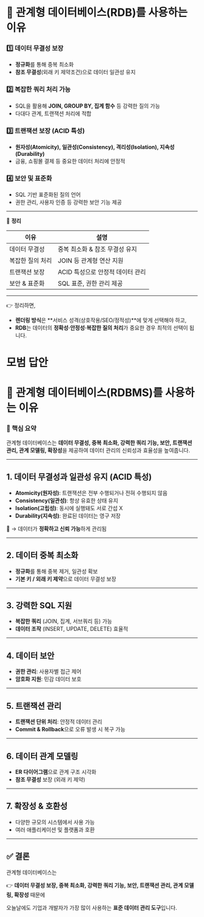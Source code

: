 # 📌 관계형 데이터베이스(RDB)를 사용하는 이유

### 1️⃣ 데이터 무결성 보장

- **정규화**를 통해 중복 최소화
- **참조 무결성**(외래 키 제약조건)으로 데이터 일관성 유지

### 2️⃣ 복잡한 쿼리 처리 가능

- SQL을 활용해 **JOIN, GROUP BY, 집계 함수** 등 강력한 질의 가능
- 다대다 관계, 트랜잭션 처리에 적합

### 3️⃣ 트랜잭션 보장 (ACID 특성)

- **원자성(Atomicity), 일관성(Consistency), 격리성(Isolation), 지속성(Durability)**
- 금융, 쇼핑몰 결제 등 중요한 데이터 처리에 안정적

### 4️⃣ 보안 및 표준화

- SQL 기반 표준화된 질의 언어
- 권한 관리, 사용자 인증 등 강력한 보안 기능 제공

---

📌 **정리**

| 이유 | 설명 |
| --- | --- |
| 데이터 무결성 | 중복 최소화 & 참조 무결성 유지 |
| 복잡한 질의 처리 | JOIN 등 관계형 연산 지원 |
| 트랜잭션 보장 | ACID 특성으로 안정적 데이터 관리 |
| 보안 & 표준화 | SQL 표준, 권한 관리 제공 |

---

👉 정리하면,

- **렌더링 방식**은 **서비스 성격(상호작용/SEO/정적성)**에 맞게 선택해야 하고,
- **RDB**는 데이터의 **정확성·안정성·복잡한 질의 처리**가 중요한 경우 최적의 선택이 됩니다.

# 모범 답안
# 📘 관계형 데이터베이스(RDBMS)를 사용하는 이유

### 📝 핵심 요약

관계형 데이터베이스는 **데이터 무결성, 중복 최소화, 강력한 쿼리 기능, 보안, 트랜잭션 관리, 관계 모델링, 확장성**을 제공하여 데이터 관리의 신뢰성과 효율성을 높여줍니다.

---

## 1. 데이터 무결성과 일관성 유지 (ACID 특성)

- **Atomicity(원자성)**: 트랜잭션은 전부 수행되거나 전혀 수행되지 않음
- **Consistency(일관성)**: 항상 유효한 상태 유지
- **Isolation(고립성)**: 동시에 실행돼도 서로 간섭 X
- **Durability(지속성)**: 완료된 데이터는 영구 저장

📌 → 데이터가 **정확하고 신뢰 가능**하게 관리됨

---

## 2. 데이터 중복 최소화

- **정규화**를 통해 중복 제거, 일관성 확보
- **기본 키 / 외래 키 제약**으로 데이터 무결성 보장

---

## 3. 강력한 SQL 지원

- **복잡한 쿼리** (JOIN, 집계, 서브쿼리 등) 가능
- **데이터 조작** (INSERT, UPDATE, DELETE) 효율적

---

## 4. 데이터 보안

- **권한 관리**: 사용자별 접근 제어
- **암호화 지원**: 민감 데이터 보호

---

## 5. 트랜잭션 관리

- **트랜잭션 단위 처리**: 안정적 데이터 관리
- **Commit & Rollback**으로 오류 발생 시 복구 가능

---

## 6. 데이터 관계 모델링

- **ER 다이어그램**으로 관계 구조 시각화
- **참조 무결성** 보장 (외래 키 제약)

---

## 7. 확장성 & 호환성

- 다양한 규모의 시스템에서 사용 가능
- 여러 애플리케이션 및 플랫폼과 호환

---

## ✅ 결론

관계형 데이터베이스는

👉 **데이터 무결성 보장, 중복 최소화, 강력한 쿼리 기능, 보안, 트랜잭션 관리, 관계 모델링, 확장성** 때문에

오늘날에도 기업과 개발자가 가장 많이 사용하는 **표준 데이터 관리 도구**입니다.
